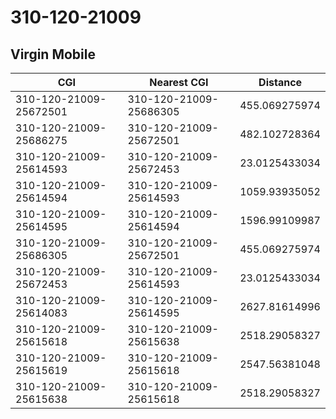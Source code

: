 # 310-120-21009
## Virgin Mobile


| CGI | Nearest CGI | Distance |
|-----|-------------|----------|
| 310-120-21009-25672501 | 310-120-21009-25686305 | 455.069275974 |
| 310-120-21009-25686275 | 310-120-21009-25672501 | 482.102728364 |
| 310-120-21009-25614593 | 310-120-21009-25672453 | 23.0125433034 |
| 310-120-21009-25614594 | 310-120-21009-25614593 | 1059.93935052 |
| 310-120-21009-25614595 | 310-120-21009-25614594 | 1596.99109987 |
| 310-120-21009-25686305 | 310-120-21009-25672501 | 455.069275974 |
| 310-120-21009-25672453 | 310-120-21009-25614593 | 23.0125433034 |
| 310-120-21009-25614083 | 310-120-21009-25614595 | 2627.81614996 |
| 310-120-21009-25615618 | 310-120-21009-25615638 | 2518.29058327 |
| 310-120-21009-25615619 | 310-120-21009-25615618 | 2547.56381048 |
| 310-120-21009-25615638 | 310-120-21009-25615618 | 2518.29058327 |
